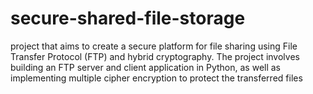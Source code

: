 # secure-shared-file-storage
project that aims to create a secure platform for file sharing using File Transfer Protocol (FTP) and hybrid cryptography. The project involves building an FTP server and client application in Python, as well as implementing multiple cipher encryption to protect the transferred files
